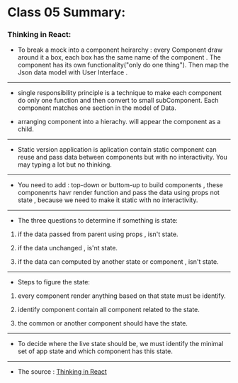 # Class 05 Summary:

### Thinking in React:

 * To break a mock into a component heirarchy : every Component draw around it a box, each box has the same name of the component . The component has its own functionality("only do one thing"). Then map the Json data model with User Interface .
*********************************************************

* single responsibility principle is a technique to make each component do only one function and then convert to small subComponent. Each component matches one section in the model of Data.

* arranging component into a hierachy. will appear the component as a child.

*********************************************************

* Static version application is aplication contain static component can reuse and pass data  between components but with no interactivity. You may typing a lot but no thinking.

*********************************************************

* You need to add : top-down or buttom-up to build components , these componenrts havr render function and pass the data using props not state , because we need to make it static with no interactivity.

*********************************************************
 
 * The three questions to determine if something is state:

 1. if the data passed from parent using props  , isn't state.

 2. if the data unchanged , is'nt state.

 3. if the data can computed by another state or component , isn't state.

 ********************************************************

 * Steps to figure the state:

 1. every component render anything based on that state must be identify.

 2. identify component contain all component related to the state.

 3. the common or another component should have the state.

*********************************************************

* To decide where  the live state should be, we must identify the minimal set of app state and which component has this state.

*********************************************************

* The source : [Thinking in React](https://reactjs.org/docs/thinking-in-react.html)


